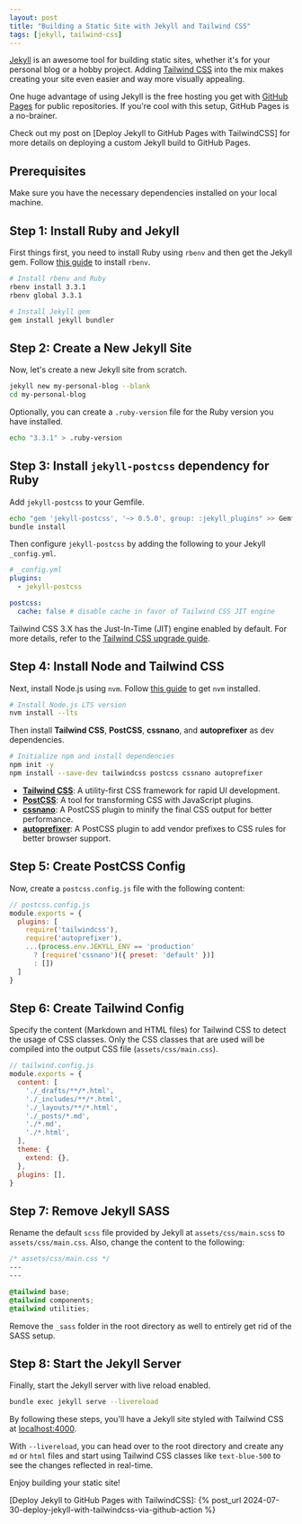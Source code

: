 ```yaml
---
layout: post
title: "Building a Static Site with Jekyll and Tailwind CSS"
tags: [jekyll, tailwind-css]
---
```


[Jekyll](https://jekyllrb.com/) is an awesome tool for building static sites, whether it's for your personal blog or a hobby project. Adding [Tailwind CSS](https://tailwindcss.com/) into the mix makes creating your site even easier and way more visually appealing.

One huge advantage of using Jekyll is the free hosting you get with [GitHub Pages](https://docs.github.com/en/pages) for public repositories. If you're cool with this setup, GitHub Pages is a no-brainer.

Check out my post on [Deploy Jekyll to GitHub Pages with TailwindCSS] for more details on deploying a custom Jekyll build to GitHub Pages.

## Prerequisites

Make sure you have the necessary dependencies installed on your local machine.

## Step 1: Install Ruby and Jekyll

First things first, you need to install Ruby using `rbenv` and then get the Jekyll gem. Follow [this guide](https://github.com/rbenv/rbenv#installation) to install `rbenv`.

```sh
# Install rbenv and Ruby
rbenv install 3.3.1
rbenv global 3.3.1

# Install Jekyll gem
gem install jekyll bundler
```

## Step 2: Create a New Jekyll Site

Now, let's create a new Jekyll site from scratch.
```sh
jekyll new my-personal-blog --blank
cd my-personal-blog
```

Optionally, you can create a `.ruby-version` file for the Ruby version you have installed.
```sh
echo "3.3.1" > .ruby-version
```

## Step 3: Install `jekyll-postcss` dependency for Ruby

Add `jekyll-postcss` to your Gemfile.
```sh
echo "gem 'jekyll-postcss', '~> 0.5.0', group: :jekyll_plugins" >> Gemfile
bundle install
```

Then configure `jekyll-postcss` by adding the following to your Jekyll `_config.yml`.
```yaml
# _config.yml
plugins:
  - jekyll-postcss

postcss:
  cache: false # disable cache in favor of Tailwind CSS JIT engine
```

Tailwind CSS 3.X has the Just-In-Time (JIT) engine enabled by default. For more details, refer to the [Tailwind CSS upgrade guide](https://tailwindcss.com/docs/upgrade-guide#migrating-to-the-jit-engine).

## Step 4: Install Node and Tailwind CSS

Next, install Node.js using `nvm`. Follow [this guide](https://github.com/nvm-sh/nvm#installing-and-updating) to get `nvm` installed. 
```sh
# Install Node.js LTS version
nvm install --lts
```

Then install **Tailwind CSS**, **PostCSS**, **cssnano**, and **autoprefixer** as dev dependencies.
```sh
# Initialize npm and install dependencies
npm init -y
npm install --save-dev tailwindcss postcss cssnano autoprefixer
```

- **[Tailwind CSS](https://tailwindcss.com/)**: A utility-first CSS framework for rapid UI development.
- **[PostCSS](https://postcss.org/)**: A tool for transforming CSS with JavaScript plugins.
- **[cssnano](https://cssnano.co/)**: A PostCSS plugin to minify the final CSS output for better performance.
- **[autoprefixer](https://github.com/postcss/autoprefixer)**: A PostCSS plugin to add vendor prefixes to CSS rules for better browser support.

## Step 5: Create PostCSS Config

Now, create a `postcss.config.js` file with the following content:
```js
// postcss.config.js
module.exports = {
  plugins: [
    require('tailwindcss'),
    require('autoprefixer'),
    ...(process.env.JEKYLL_ENV == 'production'
      ? [require('cssnano')({ preset: 'default' })]
      : [])
  ]
}
```

## Step 6: Create Tailwind Config

Specify the content (Markdown and HTML files) for Tailwind CSS to detect the usage of CSS classes. Only the CSS classes that are used will be compiled into the output CSS file (`assets/css/main.css`).

```js
// tailwind.config.js
module.exports = {
  content: [
    './_drafts/**/*.html',
    './_includes/**/*.html',
    './_layouts/**/*.html',
    './_posts/*.md',
    './*.md',
    './*.html',
  ],
  theme: {
    extend: {},
  },
  plugins: [],
}
```

## Step 7: Remove Jekyll SASS

Rename the default `scss` file provided by Jekyll at `assets/css/main.scss` to `assets/css/main.css`. Also, change the content to the following:
```css
/* assets/css/main.css */
---
---

@tailwind base;
@tailwind components;
@tailwind utilities;
```

Remove the `_sass` folder in the root directory as well to entirely get rid of the SASS setup.

## Step 8: Start the Jekyll Server

Finally, start the Jekyll server with live reload enabled.

```sh
bundle exec jekyll serve --livereload
```

By following these steps, you'll have a Jekyll site styled with Tailwind CSS at [localhost:4000](http://localhost:4000).

With `--livereload`, you can head over to the root directory and create any `md` or `html` files and start using Tailwind CSS classes like `text-blue-500` to see the changes reflected in real-time.

Enjoy building your static site!

[Deploy Jekyll to GitHub Pages with TailwindCSS]: {% post_url 2024-07-30-deploy-jekyll-with-tailwindcss-via-github-action %}